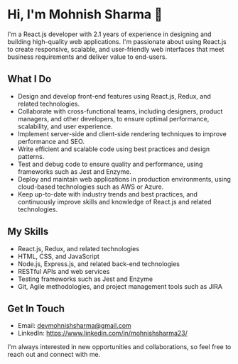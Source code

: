 # Hi, I'm Mohnish Sharma 👋

I'm a React.js developer with 2.1 years of experience in designing and building high-quality web applications. I'm passionate about using React.js to create responsive, scalable, and user-friendly web interfaces that meet business requirements and deliver value to end-users.

## What I Do

- Design and develop front-end features using React.js, Redux, and related technologies.
- Collaborate with cross-functional teams, including designers, product managers, and other developers, to ensure optimal performance, scalability, and user experience.
- Implement server-side and client-side rendering techniques to improve performance and SEO.
- Write efficient and scalable code using best practices and design patterns.
- Test and debug code to ensure quality and performance, using frameworks such as Jest and Enzyme.
- Deploy and maintain web applications in production environments, using cloud-based technologies such as AWS or Azure.
- Keep up-to-date with industry trends and best practices, and continuously improve skills and knowledge of React.js and related technologies.

## My Skills

- React.js, Redux, and related technologies
- HTML, CSS, and JavaScript
- Node.js, Express.js, and related back-end technologies
- RESTful APIs and web services
- Testing frameworks such as Jest and Enzyme
- Git, Agile methodologies, and project management tools such as JIRA

## Get In Touch

- Email: devmohnishsharma@gmail.com
- LinkedIn: https://www.linkedin.com/in/mohnishsharma23/

I'm always interested in new opportunities and collaborations, so feel free to reach out and connect with me.

